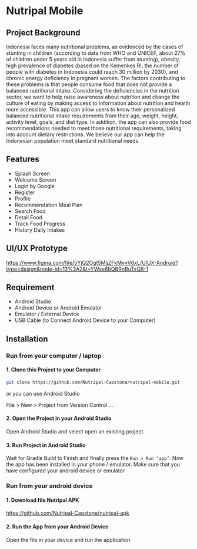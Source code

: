 # Nutripal Mobile

## Project Background
Indonesia faces many nutritional problems, as evidenced by the cases of stunting in children (according to data from WHO and UNICEF, about 27% of children under 5 years old in Indonesia suffer from stunting), obesity, high prevalence of diabetes (based on the Kemenkes RI, the number of people with diabetes in Indonesia could reach 30 million by 2030), and chronic energy deficiency in pregnant women. The factors contributing to these problems is that people consume food that does not provide a balanced nutritional intake.
Considering the deficiencies in the nutrition sector, we want to help raise awareness about nutrition and change the culture of eating by making access to information about nutrition and health more accessible. This app can allow users to know their personalized balanced nutritional intake requirements from their age, weight, height, activity level, goals, and diet type.
In addition, the app can also provide food recommendations needed to meet those nutritional requirements, taking into account dietary restrictions. We believe our app can help the Indonesian population meet standard nutritional needs.

## Features
- Splash Screen
- Welcome Screen
- Login by Google
- Register
- Profile
- Recommendation Meal Plan
- Search Food
- Detail Food
- Track Food Progress
- History Daily Intakes

## UI/UX Prototype
https://www.figma.com/file/5YjQ2Ogt5MjjZFkMvvV6xL/UIUX-Android?type=design&node-id=13%3A2&t=YWse6bQBRnBuTxQ8-1

## Requirement
* Android Studio
* Android Device or Android Emulator
* Emulator / External Device
* USB Cable (to Connect Android Device to your Computer)

## Installation

### Run from your computer / laptop

#### 1. Clone this Project to your Computer
```bash
git clone https://github.com/Nutripal-Capstone/nutripal-mobile.git
```

or you can use Android Studio 

File > New > Project from Version Control ...

#### 2. Open the Project in your Android Studio
Open Android Studio and select open an existing project.

#### 3. Run Project in Android Studio
Wait for Gradle Build to Finish and finally press the `Run > Run ‘app’`. Now the app has been installed in your phone / emulator. Make sure that you have configured your android device or emulator

### Run from your android device
#### 1. Download file Nutripal APK
https://github.com/Nutripal-Capstone/nutripal-apk

#### 2. Run the App from your Android Device
Open the file in your device and run the application
